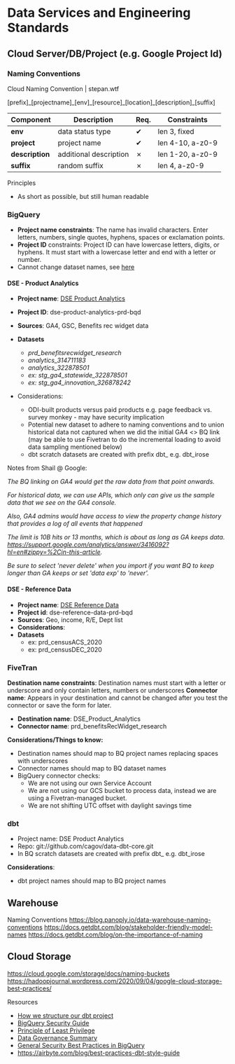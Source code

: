 # Data Services and Engineering Standards

## Cloud Server/DB/Project (e.g. Google Project Id)

### Naming Conventions 

Cloud Naming Convention | stepan.wtf 

[prefix]\_[projectname]\_[env]\_[resource]\_[location]\_[description]\_[suffix]

| **Component** | **Description** | **Req.** | **Constraints** |
| ------------- | ------------- | ------------- | ------------- |
**env** | data status type | ✔ | len 3, fixed
**project** | project name | ✔ | len 4-10, a-z0-9
**description** | additional description | ✗ | len 1-20, a-z0-9
**suffix** | random suffix | ✗ | len 4, a-z0-9


Principles
- As short as possible, but still human readable

### BigQuery
- **Project name constraints**: The name has invalid characters. Enter letters, numbers, single quotes, hyphens, spaces or exclamation points.
- **Project ID** constraints: Project ID can have lowercase letters, digits, or hyphens. It must start with a lowercase letter and end with a letter or number.
- Cannot change dataset names, see [here](https://stackoverflow.com/questions/22692905/rename-datasets-in-bigquery)

#### DSE - Product Analytics

- **Project name**: [DSE Product Analytics](https://console.cloud.google.com/welcome?project=dse-product-analytics-prd-bqd)
- **Project ID**: dse-product-analytics-prd-bqd
- **Sources**: GA4, GSC, Benefits rec widget data
- **Datasets**
   - _prd_benefitsrecwidget_research_
   - _analytics_314711183_
   - _analytics_322878501_
   - _ex: stg_ga4_statewide_322878501_
   - _ex: stg_ga4_innovation_326878242_

- Considerations: 
   - ODI-built products versus paid products e.g. page feedback vs. survey monkey - may have security implication
   - Potential new dataset to adhere to naming conventions and to union historical data not captured when we did the initial GA4 <> BQ link (may be able to use Fivetran to do the incremental loading to avoid data sampling mentioned below)
   - dbt scratch datasets are created with prefix dbt_<first name initial><last name> e.g. dbt_irose 

Notes from Shail @ Google:

_The BQ linking on GA4 would get the raw data from that point onwards._
 
_For historical data, we can use APIs, which only can give us the sample data that we see on the GA4 console._
 
_Also, GA4 admins would have access to view the property change history that provides a log of all events that happened_
 
_The limit is 10B hits or 13 months, which is about as long as GA keeps data. https://support.google.com/analytics/answer/3416092?hl=en#zippy=%2Cin-this-article._ 
 
_Be sure to select 'never delete' when you import if you want BQ to keep longer than GA keeps or set 'data exp' to 'never'._

#### DSE - Reference Data

- **Project name**: [DSE Reference Data](https://console.cloud.google.com/welcome?project=dse-reference-data-prd-bqd)
- **Project id**: dse-reference-data-prd-bqd
- **Sources**: Geo, income, R/E, Dept list
- **Considerations**:
- **Datasets**
   - ex: prd_censusACS_2020
   - ex: prd_censusDEC_2020

### FiveTran

**Destination name constraints**: Destination names must start with a letter or underscore and only contain letters, numbers or underscores
**Connector name**: Appears in your destination and cannot be changed after you test the connector or save the form for later.

- **Destination name**: DSE_Product_Analytics
- **Connector name**: prd_benefitsRecWidget_research

**Considerations/Things to know:**
- Destination names should map to BQ project names replacing spaces with underscores
- Connector names should map to BQ dataset names
- BigQuery connector checks:
   - We are not using our own Service Account
   - We are not using our GCS bucket to process data, instead we are using a Fivetran-managed bucket.
   - We are not shifting UTC offset with daylight savings time

### dbt

- Project name: DSE Product Analytics
- Repo: git://github.com/cagov/data-dbt-core.git
- In BQ scratch datasets are created with prefix dbt_<first name initial><last name> e.g. dbt_irose 

**Considerations**:
- dbt project names should map to BQ project names

## Warehouse
Naming Conventions
https://blog.panoply.io/data-warehouse-naming-conventions 
https://docs.getdbt.com/blog/stakeholder-friendly-model-names 
https://docs.getdbt.com/blog/on-the-importance-of-naming 

## Cloud Storage
https://cloud.google.com/storage/docs/naming-buckets 
https://hadoopjournal.wordpress.com/2020/09/04/google-cloud-storage-best-practices/ 

Resources
- [How we structure our dbt project](https://docs.getdbt.com/guides/best-practices/how-we-structure/1-guide-overview)
- [BigQuery Security Guide](https://cloud.google.com/bigquery/docs/data-governance)
- [Principle of Least Privilege](https://cloud.google.com/blog/products/identity-security/dont-get-pwned-practicing-the-principle-of-least-privilege) 
- [Data Governance Summary](https://cloud.google.com/bigquery/docs/data-governance-summary)
- [General Security Best Practices in BigQuery](https://towardsdatascience.com/6-best-practices-for-managing-data-access-to-bigquery-4396b0a3cfba)
- https://airbyte.com/blog/best-practices-dbt-style-guide